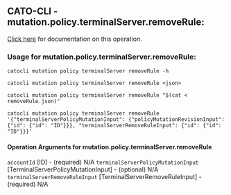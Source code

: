 
## CATO-CLI - mutation.policy.terminalServer.removeRule:
[Click here](https://api.catonetworks.com/documentation/#mutation-removeRule) for documentation on this operation.

### Usage for mutation.policy.terminalServer.removeRule:

`catocli mutation policy terminalServer removeRule -h`

`catocli mutation policy terminalServer removeRule <json>`

`catocli mutation policy terminalServer removeRule "$(cat < removeRule.json)"`

`catocli mutation policy terminalServer removeRule '{"terminalServerPolicyMutationInput": {"policyMutationRevisionInput": {"id": {"id": "ID"}}}, "terminalServerRemoveRuleInput": {"id": {"id": "ID"}}}'`

#### Operation Arguments for mutation.policy.terminalServer.removeRule ####
`accountId` [ID] - (required) N/A 
`terminalServerPolicyMutationInput` [TerminalServerPolicyMutationInput] - (optional) N/A 
`terminalServerRemoveRuleInput` [TerminalServerRemoveRuleInput] - (required) N/A 
